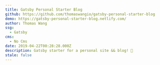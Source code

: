 ```yaml
---
title: Gatsby Personal Starter Blog
github: https://github.com/thomaswangio/gatsby-personal-starter-blog
demo: https://gatsby-personal-starter-blog.netlify.com/
author: Thomas Wang
ssg:
  - Gatsby
cms:
  - No Cms
date: 2019-04-22T00:28:28.000Z
description: Gatsby starter for a personal site && blog! 🐶
stale: false
---
```

